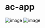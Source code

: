 # ac-app
![image](https://user-images.githubusercontent.com/96788948/236839812-f4dd7a31-6cf7-4c39-84a5-f1f29bf062ac.png)
![image](https://user-images.githubusercontent.com/96788948/236839844-5d9ac350-2802-4675-890d-b0c1f455ac15.png)
